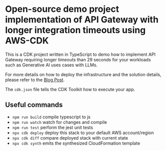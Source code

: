 # Open-source demo project implementation of API Gateway with longer integration timeouts using AWS-CDK

This is a CDK project written in TypeScript to demo how to implement API Gateway requiring longer timeouts than 29 seconds for your workloads such as Generative AI uses cases with LLMs.

For more details on how to deploy the infrastructure and the solution details, please refer to the [Blog Post](https://medium.com/@vivek-aws/using-api-gateway-for-generative-ai-uses-cases-with-llms-or-workloads-requiring-longer-timeouts-a265cb4d5a15).


The `cdk.json` file tells the CDK Toolkit how to execute your app.

## Useful commands

* `npm run build`   compile typescript to js
* `npm run watch`   watch for changes and compile
* `npm run test`    perform the jest unit tests
* `npx cdk deploy`  deploy this stack to your default AWS account/region
* `npx cdk diff`    compare deployed stack with current state
* `npx cdk synth`   emits the synthesized CloudFormation template
